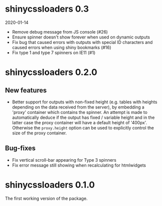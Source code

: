 # shinycssloaders 0.3

2020-01-14

- Remove debug message from JS console (#26)
- Ensure spinner doesn't show forever when used on dynamic outputs 
- Fix bug that caused errors with outputs with special ID characters and caused errors when using shiny bookmarks (#16)
- Fix type 1 and type 7 spinners on IE11 (#1)


# shinycssloaders 0.2.0

## New features

* Better support for outputs with non-fixed height (e.g. tables with heights depending on the data received from the server), by embedding a 'proxy' container which contains the spinner. An attempt is made to automatically deduce if the output has fixed / variable height and in the latter case the proxy container will have a default height of '400px'. Otherwise the `proxy.height` option can be used to explicitly control the size of the proxy container.

## Bug-fixes

* Fix vertical scroll-bar appearing for Type 3 spinners
* Fix error message still showing when recalculating for htmlwidgets
 
# shinycssloaders 0.1.0

The first working version of the package. 
